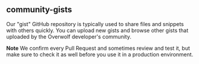 ## community-gists

Our "gist" GitHub repository is typically used to share files and snippets with others quickly. 
You can upload new gists and browse other gists that uploaded by the Overwolf developer's community.

**Note** We confirm every Pull Request and sometimes review and test it, but make sure to check it as well before you use it in a production environment.
